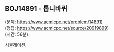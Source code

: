 ## BOJ14891 - 톱니바퀴  
(문제: https://www.acmicpc.net/problem/14891)  
(정답: https://www.acmicpc.net/source/20919899)  
(시간: 56분)  

시뮬레이션.  